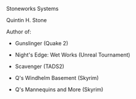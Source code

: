 Stoneworks Systems

Quintin H. Stone

Author of:

- Gunslinger (Quake 2)

- Night's Edge: Wet Works (Unreal Tournament)

- Scavenger (TADS2)

- Q's Windhelm Basement (Skyrim)

- Q's Mannequins and More (Skyrim)
